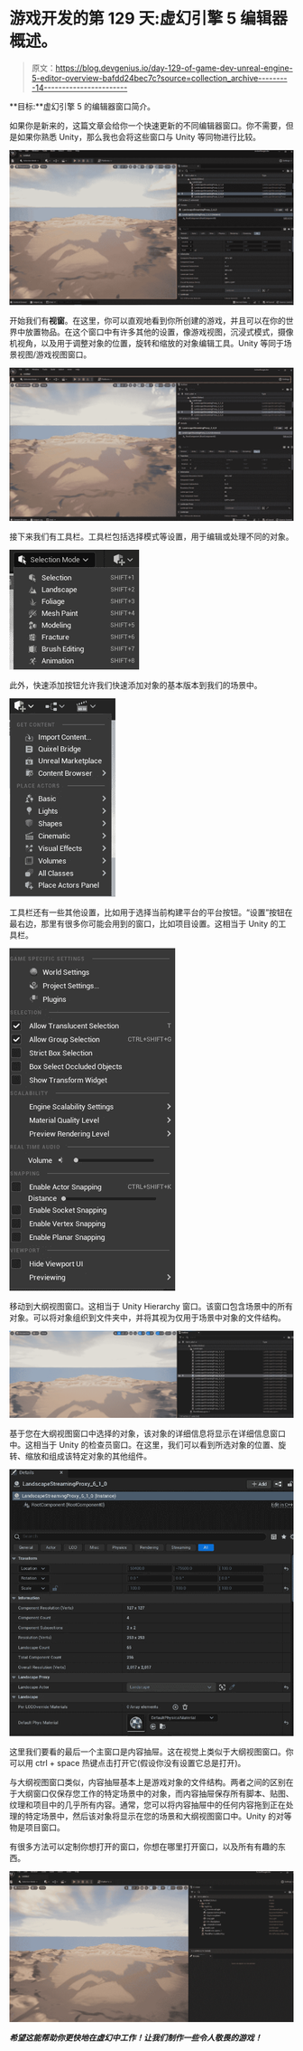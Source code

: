 # 游戏开发的第 129 天:虚幻引擎 5 编辑器概述。

> 原文：<https://blog.devgenius.io/day-129-of-game-dev-unreal-engine-5-editor-overview-bafdd24bec7c?source=collection_archive---------14----------------------->

**目标:**虚幻引擎 5 的编辑器窗口简介。

如果你是新来的，这篇文章会给你一个快速更新的不同编辑器窗口。你不需要，但是如果你熟悉 Unity，那么我也会将这些窗口与 Unity 等同物进行比较。

![](img/2101e2338f033ce40655d5f4299ae597.png)

开始我们有**视窗**。在这里，你可以直观地看到你所创建的游戏，并且可以在你的世界中放置物品。在这个窗口中有许多其他的设置，像游戏视图，沉浸式模式，摄像机视角，以及用于调整对象的位置，旋转和缩放的对象编辑工具。Unity 等同于场景视图/游戏视图窗口。

![](img/b357a380b9ec40f8717bd1ce434c4870.png)

接下来我们有工具栏。工具栏包括选择模式等设置，用于编辑或处理不同的对象。

![](img/1917667d54a757c372f19d04ff43cb5d.png)

此外，快速添加按钮允许我们快速添加对象的基本版本到我们的场景中。

![](img/a7861f3d6089679ca89d27c92a10ec75.png)

工具栏还有一些其他设置，比如用于选择当前构建平台的平台按钮。“设置”按钮在最右边，那里有很多你可能会用到的窗口，比如项目设置。这相当于 Unity 的工具栏。

![](img/d5728087969ea85863380412186ba6cb.png)

移动到大纲视图窗口。这相当于 Unity Hierarchy 窗口。该窗口包含场景中的所有对象。可以将对象组织到文件夹中，并将其视为仅用于场景中对象的文件结构。

![](img/2fe48ed306d220ecbc632f365d4c51d5.png)

基于您在大纲视图窗口中选择的对象，该对象的详细信息将显示在详细信息窗口中。这相当于 Unity 的检查员窗口。在这里，我们可以看到所选对象的位置、旋转、缩放和组成该特定对象的其他组件。

![](img/f46ecf0022e160547ed67e354de6e8bf.png)

这里我们要看的最后一个主窗口是内容抽屉。这在视觉上类似于大纲视图窗口。你可以用 ctrl + space 热键点击打开它(假设你没有设置它总是打开)。

与大纲视图窗口类似，内容抽屉基本上是游戏对象的文件结构。两者之间的区别在于大纲窗口仅保存您工作的特定场景中的对象，而内容抽屉保存所有脚本、贴图、纹理和项目中的几乎所有内容。通常，您可以将内容抽屉中的任何内容拖到正在处理的特定场景中，然后该对象将显示在您的场景和大纲视图窗口中。Unity 的对等物是项目窗口。

有很多方法可以定制你想打开的窗口，你想在哪里打开窗口，以及所有有趣的东西。

![](img/d1b6088d810170aede5e06aa43e6d314.png)

***希望这能帮助你更快地在虚幻中工作！让我们制作一些令人敬畏的游戏！***